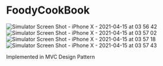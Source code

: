 # FoodyCookBook

![Simulator Screen Shot - iPhone X - 2021-04-15 at 03 56 42](https://user-images.githubusercontent.com/82546576/114788371-f5d98900-9d9e-11eb-8798-67d810953b69.png)
![Simulator Screen Shot - iPhone X - 2021-04-15 at 03 57 02](https://user-images.githubusercontent.com/82546576/114788388-fc680080-9d9e-11eb-96b2-572b848eb6d8.png)
![Simulator Screen Shot - iPhone X - 2021-04-15 at 03 57 18](https://user-images.githubusercontent.com/82546576/114788391-fd009700-9d9e-11eb-93fc-ddfaa5aba724.png)
![Simulator Screen Shot - iPhone X - 2021-04-15 at 03 57 43](https://user-images.githubusercontent.com/82546576/114788394-fe31c400-9d9e-11eb-8432-de6c7f860721.png)

Implemented in MVC Design Pattern

